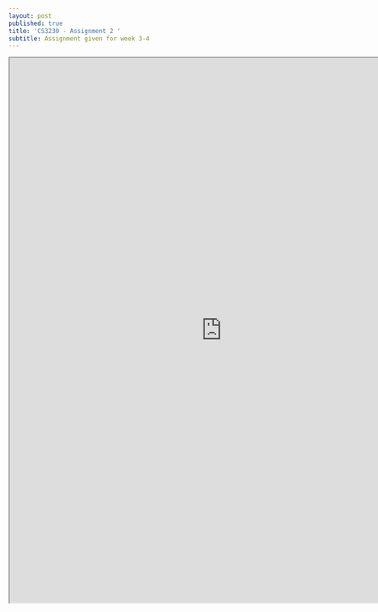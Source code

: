 ```yaml
---
layout: post
published: true
title: 'CS3230 - Assignment 2 '
subtitle: Assignment given for week 3-4
---
```


<iframe src="https://drive.google.com/file/d/1cIHesR8OINdZHl9oJXq8olVwT_6_jUbT/preview" width="840" height="1080"></iframe>
